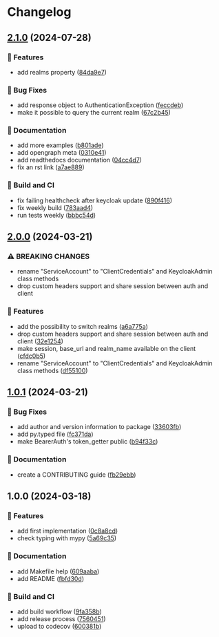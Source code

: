 # Changelog

## [2.1.0](https://github.com/derlin/mantelo/compare/v2.0.0...v2.1.0) (2024-07-28)


### 🚀 Features

* add realms property ([84da9e7](https://github.com/derlin/mantelo/commit/84da9e749cc76b194a1c72ea60753665606600f7))


### 🐛 Bug Fixes

* add response object to AuthenticationException ([feccdeb](https://github.com/derlin/mantelo/commit/feccdeb9773280a4cb8802ec3e280b7b185764ef))
* make it possible to query the current realm ([67c2b45](https://github.com/derlin/mantelo/commit/67c2b45bc423d238f08a4d808a1cd99d437aa952))


### 💬 Documentation

* add more examples ([b801ade](https://github.com/derlin/mantelo/commit/b801ade831569f396f17f265110c3b7abcada31f))
* add opengraph meta ([0310e41](https://github.com/derlin/mantelo/commit/0310e41f87b18f844ba4a140ddc944dfb484baf2))
* add readthedocs documentation ([04cc4d7](https://github.com/derlin/mantelo/commit/04cc4d70f3baf91050d4eecda2889b381944b820))
* fix an rst link ([a7ae889](https://github.com/derlin/mantelo/commit/a7ae889611f7a31f2af7120423711c04c535e5b2))


### 🦀 Build and CI

* fix failing healthcheck after keycloak update ([890f416](https://github.com/derlin/mantelo/commit/890f41686717809331c1c3b5f6123f5ab4261b5d))
* fix weekly build ([783aad4](https://github.com/derlin/mantelo/commit/783aad46a9632fe139dd820bfcd1f55a45986250))
* run tests weekly ([bbbc54d](https://github.com/derlin/mantelo/commit/bbbc54d9bc7eba84a440836a7e38cb18c7e572a6))

## [2.0.0](https://github.com/derlin/mantelo/compare/v1.0.1...v2.0.0) (2024-03-21)


### ⚠ BREAKING CHANGES

* rename "ServiceAccount" to "ClientCredentials" and KeycloakAdmin class methods
* drop custom headers support and share session between auth and client

### 🚀 Features

* add the possibility to switch realms ([a6a775a](https://github.com/derlin/mantelo/commit/a6a775a55270ef1c3855772922f6e2394621647f))
* drop custom headers support and share session between auth and client ([32e1254](https://github.com/derlin/mantelo/commit/32e1254a7032fa2d5a4146e0adb9649c9445bddb))
* make session, base_url and realm_name available on the client ([cfdc0b5](https://github.com/derlin/mantelo/commit/cfdc0b51b60d3e741743dcbfd24bac85beddd987))
* rename "ServiceAccount" to "ClientCredentials" and KeycloakAdmin class methods ([df55100](https://github.com/derlin/mantelo/commit/df55100982a2391c2c2b1ba6a1986b02775f98f5))

## [1.0.1](https://github.com/derlin/mantelo/compare/v1.0.0...v1.0.1) (2024-03-21)


### 🐛 Bug Fixes

* add author and version information to package ([33603fb](https://github.com/derlin/mantelo/commit/33603fb1f88a64beebec77e32b4774c2a585c897))
* add py.typed file ([fc371da](https://github.com/derlin/mantelo/commit/fc371da3f27ba9cbc8d74a3891050d4ee84c49a8))
* make BearerAuth's token_getter public ([b94f33c](https://github.com/derlin/mantelo/commit/b94f33cd26a489265fc741f18c6d9fd3cedb4e7a))


### 💬 Documentation

* create a CONTRIBUTING guide ([fb29ebb](https://github.com/derlin/mantelo/commit/fb29ebb1844156595c043a62bc334fce16b20932))

## 1.0.0 (2024-03-18)


### 🚀 Features

* add first implementation ([0c8a8cd](https://github.com/derlin/mantelo/commit/0c8a8cd9069cd5e19272184d5cf120b5b95fb245))
* check typing with mypy ([5a69c35](https://github.com/derlin/mantelo/commit/5a69c35942f0ac86a8192e6ba4c51188dfd7b86f))


### 💬 Documentation

* add Makefile help ([609aaba](https://github.com/derlin/mantelo/commit/609aaba37ab7e57b526b4d444f85249aed8d95ff))
* add README ([fbfd30d](https://github.com/derlin/mantelo/commit/fbfd30ddcad61318585c0d3e59db5d52a175a2a6))


### 🦀 Build and CI

* add build workflow ([9fa358b](https://github.com/derlin/mantelo/commit/9fa358b424e926b5de66ec4823c94ccf1b72fc1f))
* add release process ([7560451](https://github.com/derlin/mantelo/commit/7560451d3354d86d1ed3fde70cf444c25424ac2c))
* upload to codecov ([600381b](https://github.com/derlin/mantelo/commit/600381b181a352fd495789fa4832769cc1446b04))
